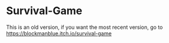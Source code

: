 # Survival-Game

This is an old version, if you want the most recent version, go to https://blockmanblue.itch.io/survival-game
